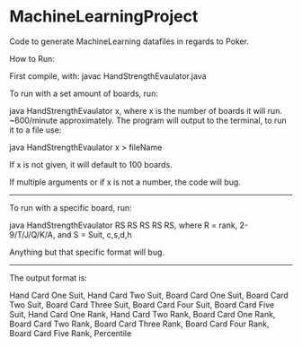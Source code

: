 # MachineLearningProject
Code to generate MachineLearning datafiles in regards to Poker.


How to Run:

First compile, with: javac HandStrengthEvaulator.java

To run with a set amount of boards, run:

java HandStrengthEvaulator x, where x is the number of boards it will run. ~600/minute approximately. The program will output to the terminal, to run it to a file use:

java HandStrengthEvaulator x > fileName

If x is not given, it will default to 100 boards.

If multiple arguments or if x is not a number, the code will bug.

-----

To run with a specific board, run:

java HandStrengthEvaulator RS RS RS RS RS, where R = rank, 2-9/T/J/Q/K/A, and S = Suit, c,s,d,h

Anything but that specific format will bug.

----

The output format is:

Hand Card One Suit, Hand Card Two Suit, Board Card One Suit, Board Card Two Suit, Board Card Three Suit, Board Card Four Suit, Board Card Five Suit, Hand Card One Rank, Hand Card Two Rank, Board Card One Rank, Board Card Two Rank, Board Card Three Rank, Board Card Four Rank, Board Card Five Rank, Percentile